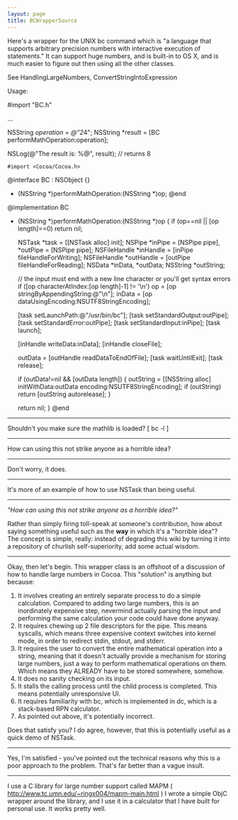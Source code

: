 ```yaml
---
layout: page
title: BCWrapperSource
---
```




Here's a wrapper for the UNIX bc command which is "a language that supports arbitrary precision numbers with interactive execution of statements." It can support huge numbers, and is built-in to OS X, and is much easier to figure out then using all the other classes.

See HandlingLargeNumbers, ConvertStringIntoExpression

Usage:
    
#import "BC.h"

...

NSString *operation = @"2*4";
NSString *result = [BC performMathOperation:operation];

NSLog(@"The result is: %@", result); // returns 8


    #import <Cocoa/Cocoa.h>

@interface BC : NSObject {}
+ (NSString *)performMathOperation:(NSString *)op;
@end

@implementation BC
+ (NSString *)performMathOperation:(NSString *)op
{
	if (op==nil || [op length]==0)
		return nil;
	
	NSTask *task = [[NSTask alloc] init];
	NSPipe *inPipe = [NSPipe pipe], *outPipe = [NSPipe pipe];
	NSFileHandle *inHandle = [inPipe fileHandleForWriting];
	NSFileHandle *outHandle = [outPipe fileHandleForReading];
	NSData *inData, *outData;
	NSString *outString;
	
	// the input must end with a new line character or you'll get syntax errors
	if ([op characterAtIndex:[op length]-1] != '\n')
		op = [op stringByAppendingString:@"\n"];
	inData = [op dataUsingEncoding:NSUTF8StringEncoding];
	
	[task setLaunchPath:@"/usr/bin/bc"];
	[task setStandardOutput:outPipe];
	[task setStandardError:outPipe];
	[task setStandardInput:inPipe];
	[task launch];
	
	[inHandle writeData:inData];
	[inHandle closeFile];
	
	outData = [outHandle readDataToEndOfFile];
	[task waitUntilExit];
	[task release];
	
	if (outData!=nil && [outData length])
	{
		outString = [[NSString alloc] initWithData:outData
			encoding:NSUTF8StringEncoding];
		if (outString)
			return [outString autorelease];
	}
	
	return nil;
}
@end

----

Shouldn't you make sure the mathlib is loaded? [ bc -l ]

----

How can using this not strike anyone as a horrible idea?

----
Don't worry, it does.

----
It's more of an example of how to use NSTask than being useful.

----

*"How can using this not strike anyone as a horrible idea?"*

Rather than simply firing toll-speak at someone's contribution, how about saying something useful such as the **way** in which it's a "horrible idea"? The concept is simple, really: instead of degrading this wiki by turning it into a repository of churlish self-superiority, add some actual wisdom.

----
Okay, then let's begin.  This wrapper class is an offshoot of a discussion of how to handle large numbers in Cocoa.  This "solution" is anything but because:
1) It involves creating an entirely separate process to do a simple calculation.  Compared to adding two large numbers, this is an inordinately expensive step, nevermind actually parsing the input and performing the same calculation your code could have done anyway.
2) It requires chewing up 2 file descriptors for the pipe.  This means syscalls, which means three expensive context switches into kernel mode, in order to redirect stdin, stdout, and stderr.
3) It requires the user to convert the entire mathematical operation into a string, meaning that it doesn't actually provide a mechanism for storing large numbers, just a way to perform mathematical operations on them.  Which means they ALREADY have to be stored somewhere, somehow.
4) It does no sanity checking on its input.
5) It stalls the calling process until the child process is completed.  This means potentially unresponsive UI.
6) It requires familiarity with bc, which is implemented in dc, which is a stack-based RPN calculator.
7) As pointed out above, it's potentially incorrect.

Does that satisfy you?  I do agree, however, that this is potentially useful as a quick demo of NSTask.

----

Yes, I'm satisfied - you've pointed out the technical reasons why this is a poor approach to the problem. That's far better than a vague insult.

----
I use a C library for large number support called MAPM ( http://www.tc.umn.edu/~ringx004/mapm-main.html )
I wrote a simple ObjC wrapper around the library, and I use it in a calculator that I have built for personal use.  It works pretty well.

